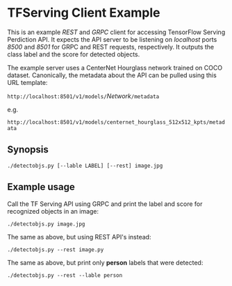# TFServing Client Example
This is an example *REST* and *GRPC* client for accessing
TensorFlow Serving Perdiction API. It expects the API server
to be listening on *localhost* ports _8500_ and _8501_ for
GRPC and REST requests, respectively.  It outputs the
class label and the score for detected objects.

The example server uses a CenterNet Hourglass network trained
on COCO dataset. Canonically, the metadata about the API can
be pulled using this URL template:

`http://localhost:8501/v1/models/`_Network_`/metadata`

e.g.

`http://localhost:8501/v1/models/centernet_hourglass_512x512_kpts/metadata`


## Synopsis

`./detectobjs.py [--lable LABEL] [--rest] image.jpg`

## Example usage

Call the TF Serving API using GRPC and print the label and score for
recognized objects in an image:

`./detectobjs.py image.jpg`

The same as above, but using REST API's instead:

`./detectobjs.py --rest image.py`

The same as above, but print only **person** labels that were
detected:

`./detectobjs.py --rest --lable person`


